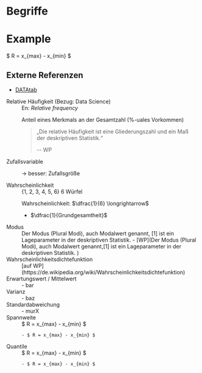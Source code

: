 # Begriffe 

# Example 

$ R = x_{max} - x_{min} $

## Externe Referenzen

* [DATAtab](https://datatab.de/tutorial/standardabweichung-varianz-spannweite)
<dl>
 <dt>Relative Häufigkeit (Bezug: Data Science)</dt>
 <dd>En: <var>Relative frequency</var>

Anteil eines Merkmals an der Gesamtzahl (%-uales Vorkommen)
<blockquote cite="https://de.wikipedia">
„Die relative Häufigkeit ist eine Gliederungszahl und ein Maß der deskriptiven Statistik.“
<p>-- WP</p>  
</blockquote>
</dd>

<dt>Zufallsvariable </dt>
 <dd>

 -> besser: Zufallsgröße

</dd>

<dt>Wahrscheinlichkeit</dt>
 <dd> 
 {1, 2, 3, 4, 5, 6}
 6 Würfel 
 
 Wahrscheinlichkeit: $\dfrac{1}{6} \longrightarrow$ 
 - $\dfrac{1}{Grundgesamtheit}$
 
 
 </dd>
 <dt> Modus </dt>
 <dd>Der Modus (Plural Modi), auch Modalwert genannt, [1] ist ein Lageparameter in der deskriptiven Statistik. 
    - [WP](Der Modus (Plural Modi), auch Modalwert genannt,[1] ist ein Lageparameter in der deskriptiven Statistik. )
 </dd>
 

 <dt>Wahrscheinlichkeitsdichtefunktion</dt>
 <dd>[auf WP](https://de.wikipedia.org/wiki/Wahrscheinlichkeitsdichtefunktion)</dd>

<dt>Erwartungswert / Mittelwert</dt>
 <dd>  
 - bar 
 </dd>

<dt>Varianz</dt>
 <dd> - baz</dd>

 <dt>Standardabweichung</dt>
 <dd> - murX</dd>

<dt>Spannweite</dt>
<dd>
$ R = x_{max} - x_{min} $

    - $ R = x_{max} - x_{min} $
    

</dd>    
<dt>Quantile</dt>
<dd>
$ R = x_{max} - x_{min} $

    - $ R = x_{max} - x_{min} $
    

</dd>    
</dl>
